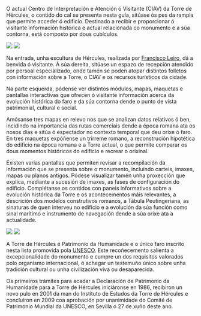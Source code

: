 O actual Centro de Interpretación e Atención ó Visitante (CIAV) da Torre de Hércules, o contido do cal se presenta nesta guía, sitúase ós pes da rampla que permite acceder ó edificio. Destinado a recibir e proporcionar ó visitante información histórica e actual relacionada co monumento e a súa contorna, está composto por dous cubículos.

<div class="photoset-grid" data-layout="2">
<a href="http://ciav.s3.amazonaws.com/img/_DSC3302.jpg" class="fresco" data-fresco-group="article" data-fresco-caption="Cubículos CIAV"><img src="http://ciav.s3.amazonaws.com/img/_DSC3302.jpg"></a>
<a href="http://ciav.s3.amazonaws.com/img/panorama.jpg" class="fresco" data-fresco-group="article" data-fresco-caption="Interior CIAV"><img src="http://ciav.s3.amazonaws.com/img/panorama.jpg"></a>
</div>

Na entrada, unha escultura de Hércules, realizada por [Francisco Leiro](http://gl.wikipedia.org/wiki/Francisco_Leiro), dá a benvida ó visitante. Á súa dereita, sitúase un espazo de recepción atendido por persoal especializado, onde tamén se poden atopar distintos folletos con información sobre a Torre, o CIAV e os recursos turísticos da cidade.

Na parte esquerda, pódense ver distintos módulos, mapas, maquetas e pantallas interactivas que ofrecen ó visitante información acerca da evolución histórica do faro e da súa contorna dende o punto de vista patrimonial, cultural e social.

Amósanse tres mapas en relevo nos que se analizan datos relativos ó ben, incidindo na importancia das rutas comerciais dende a época romana ata os nosos días e sitúa ó espectador no contexto temporal que deu orixe ó faro. En tres maquetas expóñense un trirreme romano, a reconstrución hipotética do edificio na época romana e a Torre actual, o que permite comparar os dous momentos históricos do edificio e recrear o orixinal.

Existen varias pantallas que permiten revisar a recompilación da información que se presenta sobre o monumento, incluíndo carteis, imaxes, mapas ou planos antigos. Pódese visualizar tamén unha proxección que explica, mediante a sucesión de imaxes, as fases de configuración do edificio. Complétanse os contidos con paneis informativos sobre a evolución histórica da Torre e os acontecementos máis relevantes, a descrición dos modelos construtivos romanos, a Tábula Peutingeriana, as sinaturas de quen interveu no edificio e a evolución da súa función como sinal marítimo e instrumento de navegación dende a súa orixe ata a actualidade.

<div class="photoset-grid" data-layout="2">
<a href="http://ciav.s3.amazonaws.com/img/_DSC5560.jpg" class="fresco" data-fresco-group="article" data-fresco-caption="Maqueta trifológica"><img src="http://ciav.s3.amazonaws.com/img/_DSC5560.jpg"></a>
<a href="http://ciav.s3.amazonaws.com/img/_DSC3206.jpg" class="fresco" data-fresco-group="article" data-fresco-caption="Trirreme"><img src="http://ciav.s3.amazonaws.com/img/_DSC3206.jpg"></a>
</div>

A Torre de Hércules é Patrimonio da Humanidade e o único faro inscrito nesta lista promovida pola [UNESCO](http://www.unesco.org). Este recoñecemento salienta a excepcionalidade do monumento e cumpre un dos requisitos valorados polo organismo internacional, ó achegar un testemuño único sobre unha tradición cultural ou unha civilización viva ou desaparecida.

Os primeiros trámites para acadar a Declaración de Patrimonio da Humanidade para a Torre de Hércules iniciáronse en 1986, recibiron un novo pulo en 2001 da man do Instituto de Estudos da Torre de Hércules e concluíron en 2009 coa aprobación por unanimidade do Comité de Patrimonio Mundial da UNESCO, en Sevilla o 27 de xuño deste ano.